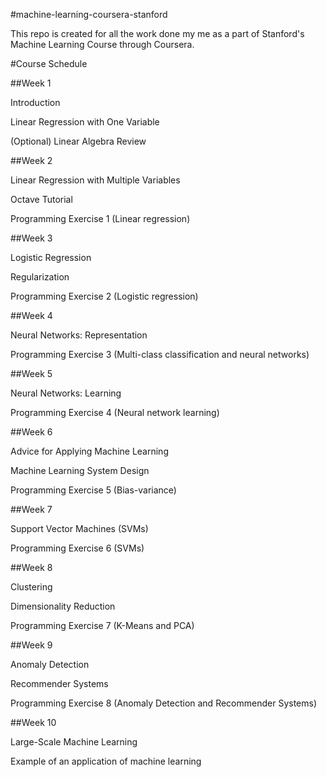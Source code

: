 #machine-learning-coursera-stanford 

This repo is created for all the work done my me as a part of Stanford's Machine Learning Course through Coursera. 

#Course Schedule 

##Week 1  

Introduction  

Linear Regression with One Variable  

(Optional) Linear Algebra Review  

##Week 2   

Linear Regression with Multiple Variables  

Octave Tutorial  

Programming Exercise 1 (Linear regression)
  
##Week 3
  
Logistic Regression  

Regularization  

Programming Exercise 2 (Logistic regression)  

##Week 4   

Neural Networks: Representation  

Programming Exercise 3 (Multi-class classification and neural networks)  

##Week 5  

Neural Networks: Learning  

Programming Exercise 4 (Neural network learning)  

##Week 6  

Advice for Applying Machine Learning  

Machine Learning System Design  

Programming Exercise 5 (Bias-variance)  

##Week 7  

Support Vector Machines (SVMs)  

Programming Exercise 6 (SVMs)  

##Week 8 

Clustering  

Dimensionality Reduction  

Programming Exercise 7 (K-Means and PCA)  

##Week 9 

Anomaly Detection  

Recommender Systems  

Programming Exercise 8 (Anomaly Detection and Recommender Systems)  

##Week 10  

Large-Scale Machine Learning  

Example of an application of machine learning
